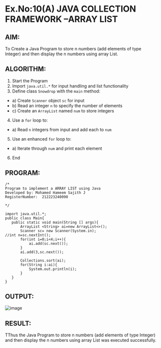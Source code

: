 # Ex.No:10(A)         JAVA COLLECTION FRAMEWORK –ARRAY LIST
## AIM:
 To Create a Java Program to store n numbers (add elements of type Integer) and then display the n numbers using array List.

## ALGORITHM:
1.	Start the Program
2.	Import `java.util.*` for input handling and list functionality
3.	Define class `Snowdrop` with the `main` method:
-	a) Create `Scanner` object `sc` for input
-	b) Read an integer `n` to specify the number of elements
-	c) Create an `ArrayList` named `num` to store integers
4.	Use a `for` loop to:
-	a) Read `n` integers from input and add each to `num`
5.	Use an enhanced `for` loop to:
-	a) Iterate through `num` and print each element
6.	End

## PROGRAM:
 ```
/*
Program to implement a ARRAY LIST using Java
 Developed by: Mohamed Hameem Sajith J
RegisterNumber:  212223240090

*/

import java.util.*;
public class Main{
    public static void main(String [] args){
        ArrayList <String> ai=new ArrayList<>();
        Scanner sc= new Scanner(System.in);
//int n=sc.nextInt();
        for(int i=0;i<4;i++){
            ai.add(sc.next());
        }
        ai.add(3,sc.next());
        
        Collections.sort(ai);
        for(String i:ai){
            System.out.println(i);
        }
    }
}
```


## OUTPUT:

![image](https://github.com/user-attachments/assets/11443d90-b4fd-4604-b90b-a794bdb9bd25)


## RESULT:
TThus the Java Program to store n numbers (add elements of type Integer) and then display the n numbers using array List was executed successfully.


